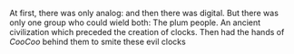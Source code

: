 At first, there was only analog:
and then there was digital.
But there was only one group who could wield both:
The plum people. An ancient civilization which preceded the creation of clocks.
Then had the hands of *CooCoo* behind them to smite these evil clocks







